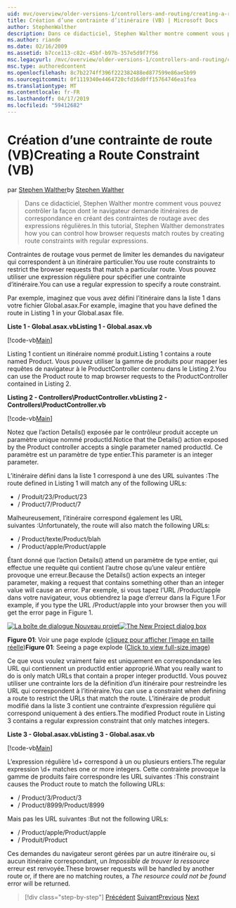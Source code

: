 ```yaml
---
uid: mvc/overview/older-versions-1/controllers-and-routing/creating-a-route-constraint-vb
title: Création d’une contrainte d’itinéraire (VB) | Microsoft Docs
author: StephenWalther
description: Dans ce didacticiel, Stephen Walther montre comment vous pouvez contrôler la façon dont le navigateur demande itinéraires de correspondance en créant des contraintes de routage avec des expressions régulières.
ms.author: riande
ms.date: 02/16/2009
ms.assetid: b7cce113-c82c-45bf-b97b-357e5d9f7f56
msc.legacyurl: /mvc/overview/older-versions-1/controllers-and-routing/creating-a-route-constraint-vb
msc.type: authoredcontent
ms.openlocfilehash: 8c7b2274ff396f222382488ed877599e86ae5b99
ms.sourcegitcommit: 0f1119340e4464720cfd16d0ff15764746ea1fea
ms.translationtype: MT
ms.contentlocale: fr-FR
ms.lasthandoff: 04/17/2019
ms.locfileid: "59412682"
---
```

# <a name="creating-a-route-constraint-vb"></a><span data-ttu-id="947f8-103">Création d’une contrainte de route (VB)</span><span class="sxs-lookup"><span data-stu-id="947f8-103">Creating a Route Constraint (VB)</span></span>

<span data-ttu-id="947f8-104">par [Stephen Walther](https://github.com/StephenWalther)</span><span class="sxs-lookup"><span data-stu-id="947f8-104">by [Stephen Walther](https://github.com/StephenWalther)</span></span>

> <span data-ttu-id="947f8-105">Dans ce didacticiel, Stephen Walther montre comment vous pouvez contrôler la façon dont le navigateur demande itinéraires de correspondance en créant des contraintes de routage avec des expressions régulières.</span><span class="sxs-lookup"><span data-stu-id="947f8-105">In this tutorial, Stephen Walther demonstrates how you can control how browser requests match routes by creating route constraints with regular expressions.</span></span>


<span data-ttu-id="947f8-106">Contraintes de routage vous permet de limiter les demandes du navigateur qui correspondent à un itinéraire particulier.</span><span class="sxs-lookup"><span data-stu-id="947f8-106">You use route constraints to restrict the browser requests that match a particular route.</span></span> <span data-ttu-id="947f8-107">Vous pouvez utiliser une expression régulière pour spécifier une contrainte d’itinéraire.</span><span class="sxs-lookup"><span data-stu-id="947f8-107">You can use a regular expression to specify a route constraint.</span></span>

<span data-ttu-id="947f8-108">Par exemple, imaginez que vous avez défini l’itinéraire dans la liste 1 dans votre fichier Global.asax.</span><span class="sxs-lookup"><span data-stu-id="947f8-108">For example, imagine that you have defined the route in Listing 1 in your Global.asax file.</span></span>

<span data-ttu-id="947f8-109">**Liste 1 - Global.asax.vb**</span><span class="sxs-lookup"><span data-stu-id="947f8-109">**Listing 1 - Global.asax.vb**</span></span>

[!code-vb[Main](creating-a-route-constraint-vb/samples/sample1.vb)]

<span data-ttu-id="947f8-110">Listing 1 contient un itinéraire nommé produit.</span><span class="sxs-lookup"><span data-stu-id="947f8-110">Listing 1 contains a route named Product.</span></span> <span data-ttu-id="947f8-111">Vous pouvez utiliser la gamme de produits pour mapper les requêtes de navigateur à le ProductController contenu dans le Listing 2.</span><span class="sxs-lookup"><span data-stu-id="947f8-111">You can use the Product route to map browser requests to the ProductController contained in Listing 2.</span></span>

<span data-ttu-id="947f8-112">**Listing 2 - Controllers\ProductController.vb**</span><span class="sxs-lookup"><span data-stu-id="947f8-112">**Listing 2 - Controllers\ProductController.vb**</span></span>

[!code-vb[Main](creating-a-route-constraint-vb/samples/sample2.vb)]

<span data-ttu-id="947f8-113">Notez que l’action Details() exposée par le contrôleur produit accepte un paramètre unique nommé productId.</span><span class="sxs-lookup"><span data-stu-id="947f8-113">Notice that the Details() action exposed by the Product controller accepts a single parameter named productId.</span></span> <span data-ttu-id="947f8-114">Ce paramètre est un paramètre de type entier.</span><span class="sxs-lookup"><span data-stu-id="947f8-114">This parameter is an integer parameter.</span></span>

<span data-ttu-id="947f8-115">L’itinéraire défini dans la liste 1 correspond à une des URL suivantes :</span><span class="sxs-lookup"><span data-stu-id="947f8-115">The route defined in Listing 1 will match any of the following URLs:</span></span>

- <span data-ttu-id="947f8-116">/ Produit/23</span><span class="sxs-lookup"><span data-stu-id="947f8-116">/Product/23</span></span>
- <span data-ttu-id="947f8-117">/ Product/7</span><span class="sxs-lookup"><span data-stu-id="947f8-117">/Product/7</span></span>

<span data-ttu-id="947f8-118">Malheureusement, l’itinéraire correspond également les URL suivantes :</span><span class="sxs-lookup"><span data-stu-id="947f8-118">Unfortunately, the route will also match the following URLs:</span></span>

- <span data-ttu-id="947f8-119">/ Product/texte</span><span class="sxs-lookup"><span data-stu-id="947f8-119">/Product/blah</span></span>
- <span data-ttu-id="947f8-120">/ Product/apple</span><span class="sxs-lookup"><span data-stu-id="947f8-120">/Product/apple</span></span>

<span data-ttu-id="947f8-121">Étant donné que l’action Details() attend un paramètre de type entier, qui effectue une requête qui contient l’autre chose qu’une valeur entière provoque une erreur.</span><span class="sxs-lookup"><span data-stu-id="947f8-121">Because the Details() action expects an integer parameter, making a request that contains something other than an integer value will cause an error.</span></span> <span data-ttu-id="947f8-122">Par exemple, si vous tapez l’URL /Product/apple dans votre navigateur, vous obtiendrez la page d’erreur dans la Figure 1.</span><span class="sxs-lookup"><span data-stu-id="947f8-122">For example, if you type the URL /Product/apple into your browser then you will get the error page in Figure 1.</span></span>


<span data-ttu-id="947f8-123">[![La boîte de dialogue Nouveau projet](creating-a-route-constraint-vb/_static/image1.jpg)](creating-a-route-constraint-vb/_static/image1.png)</span><span class="sxs-lookup"><span data-stu-id="947f8-123">[![The New Project dialog box](creating-a-route-constraint-vb/_static/image1.jpg)](creating-a-route-constraint-vb/_static/image1.png)</span></span>

<span data-ttu-id="947f8-124">**Figure 01**: Voir une page explode ([cliquez pour afficher l’image en taille réelle](creating-a-route-constraint-vb/_static/image2.png))</span><span class="sxs-lookup"><span data-stu-id="947f8-124">**Figure 01**: Seeing a page explode ([Click to view full-size image](creating-a-route-constraint-vb/_static/image2.png))</span></span>


<span data-ttu-id="947f8-125">Ce que vous voulez vraiment faire est uniquement en correspondance les URL qui contiennent un productId entier approprié.</span><span class="sxs-lookup"><span data-stu-id="947f8-125">What you really want to do is only match URLs that contain a proper integer productId.</span></span> <span data-ttu-id="947f8-126">Vous pouvez utiliser une contrainte lors de la définition d’un itinéraire pour restreindre les URL qui correspondent à l’itinéraire.</span><span class="sxs-lookup"><span data-stu-id="947f8-126">You can use a constraint when defining a route to restrict the URLs that match the route.</span></span> <span data-ttu-id="947f8-127">L’itinéraire de produit modifié dans la liste 3 contient une contrainte d’expression régulière qui correspond uniquement à des entiers.</span><span class="sxs-lookup"><span data-stu-id="947f8-127">The modified Product route in Listing 3 contains a regular expression constraint that only matches integers.</span></span>

<span data-ttu-id="947f8-128">**Liste 3 - Global.asax.vb**</span><span class="sxs-lookup"><span data-stu-id="947f8-128">**Listing 3 - Global.asax.vb**</span></span>

[!code-vb[Main](creating-a-route-constraint-vb/samples/sample3.vb)]

<span data-ttu-id="947f8-129">L’expression régulière \d+ correspond à un ou plusieurs entiers.</span><span class="sxs-lookup"><span data-stu-id="947f8-129">The regular expression \d+ matches one or more integers.</span></span> <span data-ttu-id="947f8-130">Cette contrainte provoque la gamme de produits faire correspondre les URL suivantes :</span><span class="sxs-lookup"><span data-stu-id="947f8-130">This constraint causes the Product route to match the following URLs:</span></span>

- <span data-ttu-id="947f8-131">/ Product/3</span><span class="sxs-lookup"><span data-stu-id="947f8-131">/Product/3</span></span>
- <span data-ttu-id="947f8-132">/ Product/8999</span><span class="sxs-lookup"><span data-stu-id="947f8-132">/Product/8999</span></span>

<span data-ttu-id="947f8-133">Mais pas les URL suivantes :</span><span class="sxs-lookup"><span data-stu-id="947f8-133">But not the following URLs:</span></span>

- <span data-ttu-id="947f8-134">/ Product/apple</span><span class="sxs-lookup"><span data-stu-id="947f8-134">/Product/apple</span></span>
- <span data-ttu-id="947f8-135">/ Produit</span><span class="sxs-lookup"><span data-stu-id="947f8-135">/Product</span></span>

<span data-ttu-id="947f8-136">Ces demandes du navigateur seront gérées par un autre itinéraire ou, si aucun itinéraire correspondant, un *Impossible de trouver la ressource* erreur est renvoyée.</span><span class="sxs-lookup"><span data-stu-id="947f8-136">These browser requests will be handled by another route or, if there are no matching routes, a *The resource could not be found* error will be returned.</span></span>

> [!div class="step-by-step"]
> <span data-ttu-id="947f8-137">[Précédent](creating-custom-routes-vb.md)
> [Suivant](creating-a-custom-route-constraint-vb.md)</span><span class="sxs-lookup"><span data-stu-id="947f8-137">[Previous](creating-custom-routes-vb.md)
[Next](creating-a-custom-route-constraint-vb.md)</span></span>
